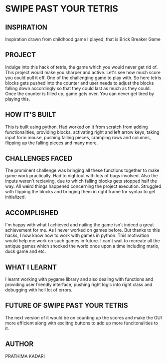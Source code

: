 # SWIPE PAST YOUR TETRIS

## INSPIRATION

Inspiration drawn from childhood game I played, that is Brick Breaker Game

## PROJECT

Indulge into this hack of tetris, the game which you would never get rid of. This project would make you sharper and active. Let's see how much score you could pull it off. One of the challenging game to play with. So here tetris blocks gets pushed into the counter and user needs to adjust the blocks falling down accordingly so that they could last as much as they could. Once the counter is filled up, game gets over. You can never get tired by playing this.

## HOW IT'S BUILT

This is built using python. Had worked on it from scratch  from adding functionalities, providing blocks, activating right and left arrow keys, taking input form mouse, pushing falling pieces, cramping rows and columns, flipping up the falling pieces and many more. 

## CHALLENGES FACED

The prominent challenge was bringing all these functions together to make game work practically. Had to nightout with lots of bugs involved. Also the inputs weren't recieving, due to which falling blocks gets stopped half the way. All weird things happened concerning the project execution. Struggled with flipping the blocks and bringing them in right frame for syntax to get initialized.

## ACCOMPLISHED

I'm happy with what I achieved and nailing the game isn't indeed a great achievement for me. As I never worked on games before. But thanks to this hacks, I now know how to work with games in python. This motivation would help me work on such games in future. I can't wait to recreate all the antique games which shooked the world once upon a time including mario, duck game and etc.

## WHAT I LEARNT

I learnt working with pygame library and also dealing with functions and providing user friendly interface, pushing right logic into right class and debugging with hell lot of errors.

## FUTURE OF SWIPE PAST YOUR TETRIS

The next version of it would be on counting up the scores and make the GUI more efficient along with exciitng buttons to add up more funcitonalities to it.

## AUTHOR

PRATHIMA KADARI
